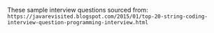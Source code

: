 These sample interview questions sourced from:
```https://javarevisited.blogspot.com/2015/01/top-20-string-coding-interview-question-programming-interview.html```
